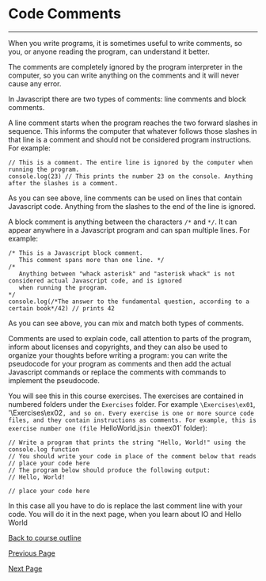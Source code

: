 # Code Comments

---

When you write programs, it is sometimes useful to write comments, so you, or anyone reading the program, can understand it better. 

The comments are completely ignored by the program interpreter in the computer, so you can write anything on the comments and it will never cause any error.

In Javascript there are two types of comments: line comments and block comments.

A line comment starts when the program reaches the two forward slashes in sequence. This informs the computer that whatever follows those slashes in that line is a comment and should not be considered program instructions. For example:

```
// This is a comment. The entire line is ignored by the computer when running the program.
console.log(23) // This prints the number 23 on the console. Anything after the slashes is a comment.
```

As you can see above, line comments can be used on lines that contain Javascript code. Anything from the slashes to the end of the line is ignored.

A block comment is anything between the characters `/*` and `*/`. It can appear anywhere in a Javascript program and can span multiple lines. For example:

```
/* This is a Javascript block comment.
   This comment spans more than one line. */
/*
   Anything between "whack asterisk" and "asterisk whack" is not considered actual Javascript code, and is ignored
   when running the program.
*/
console.log(/*The answer to the fundamental question, according to a certain book*/42) // prints 42
```
As you can see above, you can mix and match both types of comments.

Comments are used to explain code, call attention to parts of the program, inform about licenses and copyrights, and they can also be used to organize your thoughts before writing a program: you can write the pseudocode for your program as comments and then add the actual Javascript commands or replace the comments with commands to implement the pseudocode.

You will see this in this course exercises. The exercises are contained in numbered folders under the `Exercises` folder. For example `\Exercises\ex01`, '\Exercises\ex02`, and so on. Every exercise is one or more source code files, and they contain instructions as comments. For example, this is exercise number one (file `HelloWorld.js` in the `ex01` folder):
```
// Write a program that prints the string "Hello, World!" using the console.log function
// You should write your code in place of the comment below that reads // place your code here
// The program below should produce the following output:
// Hello, World!

// place your code here
```
In this case all you have to do is replace the last comment line with your code. You will do it in the next page, when you learn about IO and Hello World

[Back to course outline](https://github.com/mbarsott/LearnProgrammingWithJavascript/blob/master/README.md#learn-programming-with-javascript)

[Previous Page](https://github.com/mbarsott/LearnProgrammingWithJavascript/blob/master/04_BasicStructuresAndPseudocode.md#basic-programming-structures-and-pseudocode)

[Next Page](https://github.com/mbarsott/LearnProgrammingWithJavascript/blob/master/README.md#learn-programming-with-javascript)
